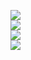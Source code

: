 ![](http://p1.bpimg.com/567571/7eb3b448f03dd8ef.jpg)  
![](http://p1.bpimg.com/567571/18cc3a76fb1ee2f1.jpg)  
![](http://p1.bpimg.com/567571/8610a930a0e60ee8.jpg)  
![](http://p1.bpimg.com/567571/8a7db9e088b05f37.jpg)

